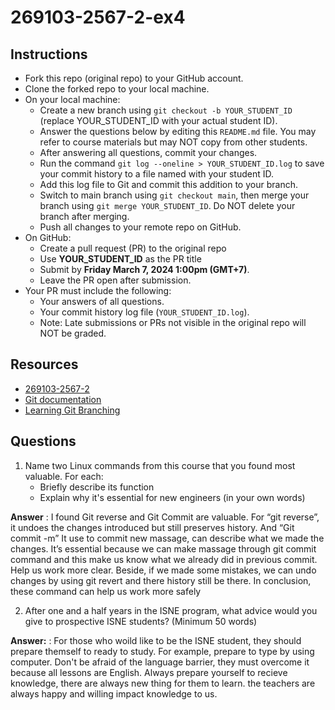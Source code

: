 # 269103-2567-2-ex4

## Instructions

* Fork this repo (original repo) to your GitHub account.
* Clone the forked repo to your local machine.
* On your local machine:
  * Create a new branch using `git checkout -b YOUR_STUDENT_ID` (replace YOUR_STUDENT_ID with your actual student ID).
  * Answer the questions below by editing this `README.md` file. You may refer to course materials but may NOT copy from other students.
  * After answering all questions, commit your changes.
  * Run the command `git log --oneline > YOUR_STUDENT_ID.log` to save your commit history to a file named with your student ID.
  * Add this log file to Git and commit this addition to your branch.
  * Switch to main branch using `git checkout main`, then merge your branch using `git merge YOUR_STUDENT_ID`. Do NOT delete your branch after merging.
  * Push all changes to your remote repo on GitHub.
* On GitHub:
  * Create a pull request (PR) to the original repo
  * Use **YOUR_STUDENT_ID** as the PR title
  * Submit by **Friday March 7, 2024 1:00pm (GMT+7)**.
  * Leave the PR open after submission.
* Your PR must include the following:
  * Your answers of all questions.
  * Your commit history log file (`YOUR_STUDENT_ID.log`).
  * Note: Late submissions or PRs not visible in the original repo will NOT be graded.

## Resources
* [269103-2567-2](https://mango-cmu.instructure.com/courses/11947)
* [Git documentation](https://git-scm.com/docs)
* [Learning Git Branching](https://learngitbranching.js.org)

## Questions

1. Name two Linux commands from this course that you found most valuable. For each:
   * Briefly describe its function
   * Explain why it's essential for new engineers (in your own words)

**Answer** : I found Git reverse and Git Commit are valuable. For “git reverse”, it undoes the changes introduced but still preserves history. And “Git commit -m” It use to commit new massage, can describe what
 we made the changes. It’s essential because we can make massage through git commit command and this make us know what we already did in previous commit. Help us work more clear. Beside, 
if we made some mistakes, we can undo changes by using git revert and there history still be there. In conclusion, these command can help us work more safely 

2. After one and a half years in the ISNE program, what advice would you give to prospective ISNE students? (Minimum 50 words)

**Answer:** : For those who woild like to be the ISNE student, they should prepare themself to ready to study. For example, prepare to type by using computer. Don't be afraid of the language barrier,
they must overcome it because all lessons are English. Always prepare yourself to recieve knowledge, there are always new thing for them to learn. the teachers are always happy and willing impact
 knowledge to us.
